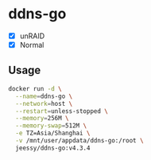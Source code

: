 # ddns-go

- [x] unRAID
- [x] Normal

## Usage

```sh
docker run -d \
  --name=ddns-go \
  --network=host \
  --restart=unless-stopped \
  --memory=256M \
  --memory-swap=512M \
  -e TZ=Asia/Shanghai \
  -v /mnt/user/appdata/ddns-go:/root \
  jeessy/ddns-go:v4.3.4
```
